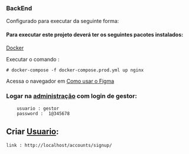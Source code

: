  
### BackEnd
 
Configurado para executar da seguinte forma:
 
#### Para executar este projeto deverá ter os seguintes pacotes instalados:
[Docker](https://docs.docker.com/install/)
 
 
Executar o comando :
```  
# docker-compose -f docker-compose.prod.yml up nginx

``` 

Acessa o navegador em [Como usar o Figma](https://localhost)

### Logar na [administração](https://localhost/admin) com login de gestor:
```
    usuario : gestor
    password :  1@345678
```

## Criar [Usuario](http://localhost/accounts/signup/):
    link : http://localhost/accounts/signup/

